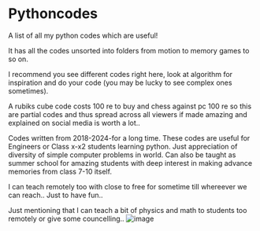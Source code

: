 # Pythoncodes
A list of all my python codes which are useful!

It has all the codes unsorted into folders from motion to memory games to so on.

I recommend you see different codes right here, look at algorithm for inspiration and do your code (you may be lucky to see complex ones sometimes).

A rubiks cube code costs 100 re to buy and chess against pc 100 re so this are partial codes and thus spread across all viewers if made amazing and explained on social media is worth a lot..

Codes written from 2018-2024-for a long time. These codes are useful for Engineers or Class x-x2 students learning python. Just appreciation of diversity of simple computer problems in world. Can also be taught as summer school for amazing students with deep interest in making advance memories from class 7-10 itself.

I can teach remotely too with close to free for sometime till whereever we can reach.. Just to have fun..

Just mentioning that I can teach a bit of physics and math to students too remotely or give some councelling.. 
![image](https://github.com/harishravi121/Pythoncodes/assets/39822028/f0e27dc5-e056-4ee6-aacc-6121ace6b844)
